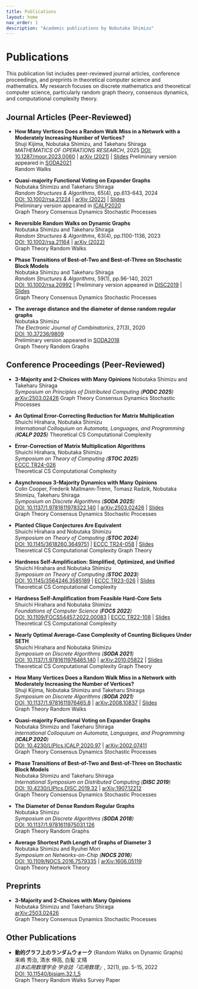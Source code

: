 ```yaml
---
title: Publications
layout: home
nav_order: 1
description: "Academic publications by Nobutaka Shimizu"
---
```


# Publications

This publication list includes peer-reviewed journal articles, conference proceedings, and preprints in theoretical computer science and mathematics. My research focuses on discrete mathematics and theoretical computer science, particularly random graph theory, consensus dynamics, and computational complexity theory.

## Journal Articles (Peer-Reviewed)

- **How Many Vertices Does a Random Walk Miss in a Network with a Moderately Increasing Number of Vertices?**  
  Shuji Kijima, Nobutaka Shimizu, and Takeharu Shiraga  
  *MATHEMATICS OF OPERATIONS RESEARCH*, 2025
  [DOI: 10.1287/moor.2023.0060](https://pubsonline.informs.org/doi/full/10.1287/moor.2023.0060) | [arXiv (2021)](https://arxiv.org/abs/2008.10837) | [Slides](https://speakerdeck.com/nobushimi/how-many-vertices-does-a-random-walk-miss-in-a-network-with-moderately-increasing-the-number-of-vertices)
  Preliminary version appeared in [SODA2021](https://epubs.siam.org/doi/abs/10.1137/1.9781611976465.8?mobileUi=0)  
  <span class="paper-tag randomized">Random Walks</span>

- **Quasi-majority Functional Voting on Expander Graphs**  
  Nobutaka Shimizu and Takeharu Shiraga  
  *Random Structures & Algorithms*, 65(4), pp.613-643, 2024  
  [DOI: 10.1002/rsa.21224](https://onlinelibrary.wiley.com/doi/abs/10.1002/rsa.21224) | [arXiv (2022)](https://arxiv.org/abs/2002.07411) | [Slides](https://speakerdeck.com/nobushimi/quasi-majority-functional-voting-on-expander-graphs)  
  Preliminary version appeared in [ICALP2020](https://drops.dagstuhl.de/entities/document/10.4230/LIPIcs.ICALP.2020.97)  
  <span class="paper-tag graphs">Graph Theory</span> <span class="paper-tag consensus">Consensus Dynamics</span> <span class="paper-tag randomized">Stochastic Processes</span>

- **Reversible Random Walks on Dynamic Graphs**  
  Nobutaka Shimizu and Takeharu Shiraga  
  *Random Structures & Algorithms*, 63(4), pp.1100-1136, 2023  
  [DOI: 10.1002/rsa.21164](https://onlinelibrary.wiley.com/doi/abs/10.1002/rsa.21164) | [arXiv (2022)](https://arxiv.org/abs/2002.07411)  
  <span class="paper-tag graphs">Graph Theory</span> <span class="paper-tag randomized">Random Walks</span>

- **Phase Transitions of Best-of-Two and Best-of-Three on Stochastic Block Models**  
  Nobutaka Shimizu and Takeharu Shiraga  
  *Random Structures & Algorithms*, 59(1), pp.96-140, 2021  
  [DOI: 10.1002/rsa.20992](https://onlinelibrary.wiley.com/doi/abs/10.1002/rsa.20992) | Preliminary version appeared in [DISC2019](https://drops.dagstuhl.de/entities/document/10.4230/LIPIcs.DISC.2019.32) | [Slides](https://speakerdeck.com/nobushimi/phase-transitions-of-best-of-two-and-best-of-three-on-stochastic-block-models)  
  <span class="paper-tag graphs">Graph Theory</span> <span class="paper-tag consensus">Consensus Dynamics</span> <span class="paper-tag randomized">Stochastic Processes</span>

- **The average distance and the diameter of dense random regular graphs**  
  Nobutaka Shimizu  
  *The Electronic Journal of Combinatorics*, 27(3), 2020  
  [DOI: 10.37236/9809](https://www.combinatorics.org/ojs/index.php/eljc/article/view/v27i3p62)  
  Preliminary version appeared in [SODA2018](https://epubs.siam.org/doi/abs/10.1137/1.9781611975031.126)  
  <span class="paper-tag graphs">Graph Theory</span> <span class="paper-tag randomized">Random Graphs</span>

## Conference Proceedings (Peer-Reviewed)

- **3-Majority and 2-Choices with Many Opinions**
  Nobutaka Shimizu and Takeharu Shiraga  
  *Symposium on Principles of Distributed Computing (**PODC 2025**)*
  [arXiv:2503.02426](https://arxiv.org/abs/2503.02426)
  <span class="paper-tag graphs">Graph Theory</span> <span class="paper-tag consensus">Consensus Dynamics</span> <span class="paper-tag randomized">Stochastic Processes</span>

- **An Optimal Error-Correcting Reduction for Matrix Multiplication**
  Shuichi Hirahara, Nobutaka Shimizu  
  *International Colloquium on Automata, Languages, and Programming (**ICALP 2025**)*
  <span class="paper-tag theory">Theoretical CS</span> <span class="paper-tag complexity">Computational Complexity</span>

- **Error-Correction of Matrix Multiplication Algorithms**  
  Shuichi Hirahara, Nobutaka Shimizu  
  *Symposium on Theory of Computing (**STOC 2025**)*  
  [ECCC TR24-026](https://eccc.weizmann.ac.il/report/2024/026/)  
  <span class="paper-tag theory">Theoretical CS</span> <span class="paper-tag complexity">Computational Complexity</span>

- **Asynchronous 3-Majority Dynamics with Many Opinions**  
  Colin Cooper, Frederik Mallmann-Trenn, Tomasz Radzik, Nobutaka Shimizu, Takeharu Shiraga  
  *Symposium on Discrete Algorithms (**SODA 2025**)*  
  [DOI: 10.1137/1.9781611978322.140](https://epubs.siam.org/doi/10.1137/1.9781611978322.140) | [arXiv:2503.02426](https://arxiv.org/abs/2503.02426) | [Slides](https://nobutakashimizu.github.io/SODA25_slide/)  
  <span class="paper-tag graphs">Graph Theory</span> <span class="paper-tag consensus">Consensus Dynamics</span> <span class="paper-tag randomized">Stochastic Processes</span>

- **Planted Clique Conjectures Are Equivalent**  
  Shuichi Hirahara and Nobutaka Shimizu  
  *Symposium on Theory of Computing (**STOC 2024**)*  
  [DOI: 10.1145/3618260.3649751](https://dl.acm.org/doi/abs/10.1145/3618260.3649751) | [ECCC TR24-058](https://eccc.weizmann.ac.il/report/2024/058/) | [Slides](https://speakerdeck.com/nobushimi/planted-clique-conjectures-are-equivalent)  
  <span class="paper-tag theory">Theoretical CS</span> <span class="paper-tag complexity">Computational Complexity</span> <span class="paper-tag graphs">Graph Theory</span>

- **Hardness Self-Amplification: Simplified, Optimized, and Unified**  
  Shuichi Hirahara and Nobutaka Shimizu  
  *Symposium on Theory of Computing (**STOC 2023**)*  
  [DOI: 10.1145/3564246.3585189](https://dl.acm.org/doi/10.1145/3564246.3585189) | [ECCC TR23-026](https://eccc.weizmann.ac.il/report/2023/026/) | [Slides](https://speakerdeck.com/nobushimi/hardness-self-amplification-simplified-optimized-and-unified)  
  <span class="paper-tag theory">Theoretical CS</span> <span class="paper-tag complexity">Computational Complexity</span>

- **Hardness Self-Amplification from Feasible Hard-Core Sets**  
  Shuichi Hirahara and Nobutaka Shimizu  
  *Foundations of Computer Science (**FOCS 2022**)*  
  [DOI: 10.1109/FOCS54457.2022.00083](https://ieeexplore.ieee.org/document/9996925) | [ECCC TR22-108](https://eccc.weizmann.ac.il/report/2022/108/) | [Slides](https://speakerdeck.com/nobushimi/hardness-self-amplification-from-feasible-hard-core-sets)  
  <span class="paper-tag theory">Theoretical CS</span> <span class="paper-tag complexity">Computational Complexity</span>

- **Nearly Optimal Average-Case Complexity of Counting Bicliques Under SETH**  
  Shuichi Hirahara and Nobutaka Shimizu  
  *Symposium on Discrete Algorithms (**SODA 2021**)*  
  [DOI: 10.1137/1.9781611976465.140](https://epubs.siam.org/doi/10.1137/1.9781611976465.140) | [arXiv:2010.05822](https://arxiv.org/abs/2010.05822) | [Slides](https://speakerdeck.com/nobushimi/nearly-optimal-average-case-complexity-of-counting-bicliques-under-seth)  
  <span class="paper-tag theory">Theoretical CS</span> <span class="paper-tag complexity">Computational Complexity</span> <span class="paper-tag graphs">Graph Theory</span>

- **How Many Vertices Does a Random Walk Miss in a Network with Moderately Increasing the Number of Vertices?**  
  Shuji Kijima, Nobutaka Shimizu and Takeharu Shiraga  
  *Symposium on Discrete Algorithms (**SODA 2021**)*  
  [DOI: 10.1137/1.9781611976465.8](https://epubs.siam.org/doi/abs/10.1137/1.9781611976465.8?mobileUi=0) | [arXiv:2008.10837](https://arxiv.org/abs/2008.10837) | [Slides](https://speakerdeck.com/nobushimi/how-many-vertices-does-a-random-walk-miss-in-a-network-with-moderately-increasing-the-number-of-vertices)  
  <span class="paper-tag graphs">Graph Theory</span> <span class="paper-tag randomized">Random Walks</span>

- **Quasi-majority Functional Voting on Expander Graphs**  
  Nobutaka Shimizu and Takeharu Shiraga  
  *International Colloquium on Automata, Languages, and Programming (**ICALP 2020**)*  
  [DOI: 10.4230/LIPIcs.ICALP.2020.97](https://drops.dagstuhl.de/entities/document/10.4230/LIPIcs.ICALP.2020.97) | [arXiv:2002.07411](https://arxiv.org/abs/2002.07411)  
  <span class="paper-tag graphs">Graph Theory</span> <span class="paper-tag consensus">Consensus Dynamics</span> <span class="paper-tag randomized">Stochastic Processes</span>

- **Phase Transitions of Best-of-Two and Best-of-Three on Stochastic Block Models**  
  Nobutaka Shimizu and Takeharu Shiraga  
  *International Symposium on Distributed Computing (**DISC 2019**)*  
  [DOI: 10.4230/LIPIcs.DISC.2019.32](https://drops.dagstuhl.de/entities/document/10.4230/LIPIcs.DISC.2019.32) | [arXiv:1907.12212](https://arxiv.org/abs/1907.12212)  
  <span class="paper-tag graphs">Graph Theory</span> <span class="paper-tag consensus">Consensus Dynamics</span> <span class="paper-tag randomized">Stochastic Processes</span>

- **The Diameter of Dense Random Regular Graphs**  
  Nobutaka Shimizu  
  *Symposium on Discrete Algorithms (**SODA 2018**)*  
  [DOI: 10.1137/1.9781611975031.126](https://epubs.siam.org/doi/10.1137/1.9781611975031.126)  
  <span class="paper-tag graphs">Graph Theory</span> <span class="paper-tag randomized">Random Graphs</span>

- **Average Shortest Path Length of Graphs of Diameter 3**  
  Nobutaka Shimizu and Ryuhei Mori  
  *Symposium on Networks-on-Chip (**NOCS 2016**)*  
  [DOI: 10.1109/NOCS.2016.7579335](https://ieeexplore.ieee.org/document/7579335/) | [arXiv:1606.05119](https://arxiv.org/abs/1606.05119)  
  <span class="paper-tag graphs">Graph Theory</span> <span class="paper-tag theory">Network Theory</span>

## Preprints

- **3-Majority and 2-Choices with Many Opinions**  
  Nobutaka Shimizu and Takeharu Shiraga  
  [arXiv:2503.02426](https://arxiv.org/abs/2503.02426)  
  <span class="paper-tag graphs">Graph Theory</span> <span class="paper-tag consensus">Consensus Dynamics</span> <span class="paper-tag randomized">Stochastic Processes</span>

## Other Publications

- **動的グラフ上のランダムウォーク** (Random Walks on Dynamic Graphs)  
  来嶋 秀治, 清水 伸高, 白髪 丈晴  
  *日本応用数理学会 学会誌「応用数理」*, 32(1), pp. 5-15, 2022  
  [DOI: 10.11540/bjsiam.32.1_5](https://doi.org/10.11540/bjsiam.32.1_5)  
  <span class="paper-tag graphs">Graph Theory</span> <span class="paper-tag randomized">Random Walks</span> <span class="paper-tag theory">Survey Paper</span>


